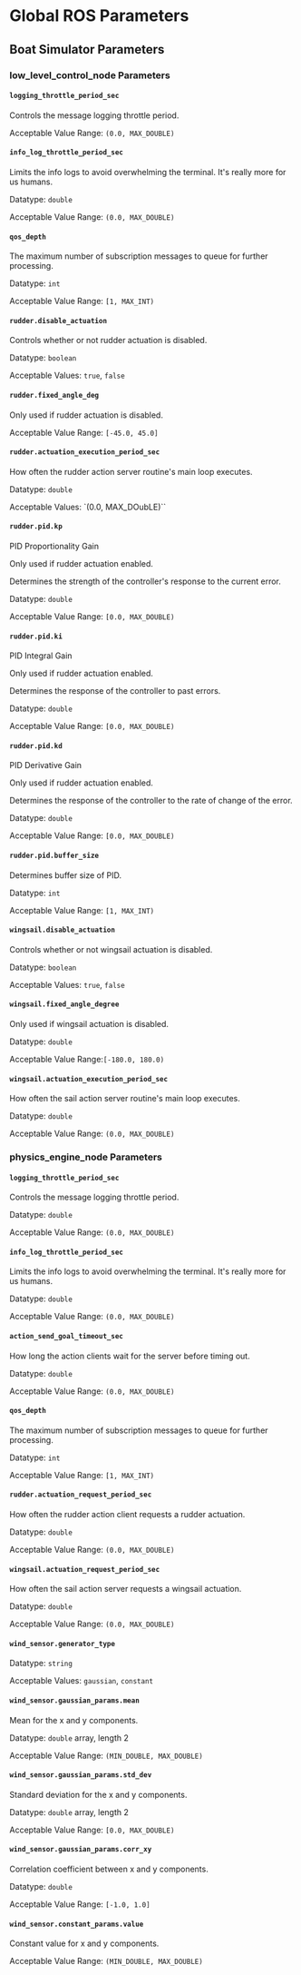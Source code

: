 # Global ROS Parameters

## Boat Simulator Parameters

### low_level_control_node Parameters

#### `logging_throttle_period_sec`

Controls the message logging throttle period.

Acceptable Value Range: `(0.0, MAX_DOUBLE)`

#### `info_log_throttle_period_sec`

Limits the info logs to avoid overwhelming the terminal. It's really more for us humans.

Datatype: `double`

Acceptable Value Range: `(0.0, MAX_DOUBLE)`

#### `qos_depth`

The maximum number of subscription messages to queue for further processing.

Datatype: `int`

Acceptable Value Range: `[1, MAX_INT)`

#### `rudder.disable_actuation`

Controls whether or not rudder actuation is disabled.

Datatype: `boolean`

Acceptable Values: `true`, `false`

#### `rudder.fixed_angle_deg`

Only used if rudder actuation is disabled.

Acceptable Value Range: `[-45.0, 45.0]`

#### `rudder.actuation_execution_period_sec`

How often the rudder action server routine's main loop executes.

Datatype: `double`

Acceptable Values: `(0.0, MAX_DOubLE)``

#### `rudder.pid.kp`

PID Proportionality Gain

Only used if rudder actuation enabled.

Determines the strength of the controller's response to the current error.

Datatype: `double`

Acceptable Value Range: `[0.0, MAX_DOUBLE)`

#### `rudder.pid.ki`

PID Integral Gain

Only used if rudder actuation enabled.

Determines the response of the controller to past errors.

Datatype: `double`

Acceptable Value Range: `[0.0, MAX_DOUBLE)`

#### `rudder.pid.kd`

PID Derivative Gain

Only used if rudder actuation enabled.

Determines the response of the controller to the rate of change of the error.

Datatype: `double`

Acceptable Value Range: `[0.0, MAX_DOUBLE)`

#### `rudder.pid.buffer_size`

Determines buffer size of PID.

Datatype: `int`

Acceptable Value Range: `[1, MAX_INT)`

#### `wingsail.disable_actuation`

Controls whether or not wingsail actuation is disabled.

Datatype: `boolean`

Acceptable Values: `true`, `false`

#### `wingsail.fixed_angle_degree`

Only used if wingsail actuation is disabled.

Datatype: `double`

Acceptable Value Range:`[-180.0, 180.0)`

#### `wingsail.actuation_execution_period_sec`

How often the sail action server routine's main loop executes.

Datatype: `double`

Acceptable Value Range: `(0.0, MAX_DOUBLE)`

### physics_engine_node Parameters

#### `logging_throttle_period_sec`

Controls the message logging throttle period.

Datatype: `double`

Acceptable Value Range: `(0.0, MAX_DOUBLE)`

#### `info_log_throttle_period_sec`

Limits the info logs to avoid overwhelming the terminal. It's really more for us humans.

Datatype: `double`

Acceptable Value Range: `(0.0, MAX_DOUBLE)`

#### `action_send_goal_timeout_sec`

How long the action clients wait for the server before timing out.

Datatype: `double`

Acceptable Value Range: `(0.0, MAX_DOUBLE)`

#### `qos_depth`

The maximum number of subscription messages to queue for further processing.

Datatype: `int`

Acceptable Value Range: `[1, MAX_INT)`

#### `rudder.actuation_request_period_sec`

How often the rudder action client requests a rudder actuation.

Datatype: `double`

Acceptable Value Range: `(0.0, MAX_DOUBLE)`

#### `wingsail.actuation_request_period_sec`

How often the sail action server requests a wingsail actuation.

Datatype: `double`

Acceptable Value Range: `(0.0, MAX_DOUBLE)`

#### `wind_sensor.generator_type`

Datatype: `string`

Acceptable Values: `gaussian`, `constant`

#### `wind_sensor.gaussian_params.mean`

Mean for the x and y components.

Datatype: `double` array, length 2

Acceptable Value Range: `(MIN_DOUBLE, MAX_DOUBLE)`

#### `wind_sensor.gaussian_params.std_dev`

Standard deviation for the x and y components.

Datatype: `double` array, length 2

Acceptable Value Range: `[0.0, MAX_DOUBLE)`

#### `wind_sensor.gaussian_params.corr_xy`

Correlation coefficient between x and y components.

Datatype: `double`

Acceptable Value Range: `[-1.0, 1.0]`

#### `wind_sensor.constant_params.value`

Constant value for x and y components.

Acceptable Value Range: `(MIN_DOUBLE, MAX_DOUBLE)`
